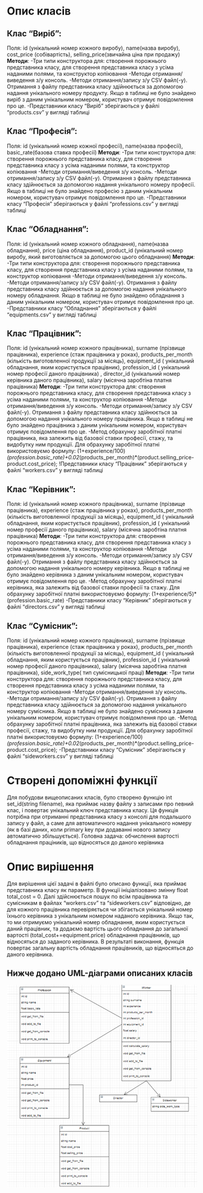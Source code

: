 # Опис класів

## Клас “Виріб”:
Поля: id (унікальний номер кожного виробу), name(назва виробу), cost_price (собівартість), selling_price(звичайна ціна при продажу)
**Методи**:
-Три типи конструктора для: створення порожнього представника класу, для створення представника класу з усіма наданими полями, та конструктор копіювання
-Методи отримання/виведення з/у консоль.
-Методи отримання/запису з/у CSV файл(-у). Отримання з файлу представника класу здійнюється за допомогою надання унікального номеру продукту. Якщо в таблиці не було знайдено виріб з даним унікальним номером, користувач отримує повідомлення про це.
-Представники класу “Виріб” зберігаються у файлі “products.csv” у вигляді таблиці

## Клас “Професія”:
Поля: id (унікальний номер кожної професії), name(назва професії), basic_rate(базова ставка професії)
**Методи**:
-Три типи конструктора для: створення порожнього представника класу, для створення представника класу з усіма наданими полями, та конструктор копіювання
-Методи отримання/виведення з/у консоль.
-Методи отримання/запису з/у CSV файл(-у). Отримання з файлу представника класу здійнюється за допомогою надання унікального номеру професії. Якщо в таблиці не було знайдено професію з даним унікальним номером, користувач отримує повідомлення про це.
-Представники класу “Професія” зберігаються у файлі “professions.csv” у вигляді таблиці

## Клас “Обладнання”:
Поля: id (унікальний номер кожного обладнання), name(назва обладнання), price (ціна обладнання), product_id (унікальний номер виробу, який виготовляється за допомогою цього обладнання)
**Методи**:
-Три типи конструктора для: створення порожнього представника класу, для створення представника класу з усіма наданими полями, та конструктор копіювання
-Методи отримання/виведення з/у консоль.
-Методи отримання/запису з/у CSV файл(-у). Отримання з файлу представника класу здійнюється за допомогою надання унікального номеру обладнання. Якщо в таблиці не було знайдено обладнання з даним унікальним номером, користувач отримує повідомлення про це.
-Представники класу “Обладнання” зберігаються у файлі “equipments.csv” у вигляді таблиці

## Клас “Працівник”:
Поля: id (унікальний номер кожного працівника), surname (прізвище працівника), experience (стаж працівника у роках), products_per_month (кількість виготовленної продукції за місяць), equipment_id ( унікальний обладнання, яким користується працівник), profession_id ( унікальний номер професії даного працівника) , director_id (унікальний номер керівника даного працівника), salary (місячна заробтіна платня працівника)
**Методи**:
-Три типи конструктора для: створення порожнього представника класу, для створення представника класу з усіма наданими полями, та конструктор копіювання
-Методи отримання/виведення з/у консоль.
-Методи отримання/запису з/у CSV файл(-у). Отримання з файлу представника класу здійнюється за допомогою надання унікального номеру працівника. Якщо в таблиці не було знайдено працівника з даним унікальним номером, користувач отримує повідомлення про це.
-Метод обрахунку заробітної платні працівника, яка залежить від базової ставки професії, стажу, та видобутку ним продукції. Для обрахунку заробітної платні використовуємо формулу:
(1+experience/100)*(profession.basic_rate)+0.02*(products_per_month)*(product.selling_price-product.cost_price);
!Представники класу “Працівник” зберігаються у файлі “workers.csv” у вигляді таблиці

## Клас “Керівник”:
Поля: id (унікальний номер кожного працівника), surname (прізвище працівника), experience (стаж працівника у роках), products_per_month (кількість виготовленної продукції за місяць), equipment_id ( унікальний обладнання, яким користується працівник), profession_id ( унікальний номер професії даного працівника), salary (місячна заробтіна платня працівника)
**Методи**:
-Три типи конструктора для: створення порожнього представника класу, для створення представника класу з усіма наданими полями, та конструктор копіювання
-Методи отримання/виведення з/у консоль.
-Методи отримання/запису з/у CSV файл(-у). Отримання з файлу представника класу здійнюється за допомогою надання унікального номеру керівника. Якщо в таблиці не було знайдено керівника з даним унікальним номером, користувач отримує повідомлення про це.
-Метод обрахунку заробітної платні керівника, яка залежить від базової ставки професії та стажу. Для обрахунку заробітної платні використовуємо формулу:
(1+experience/5)*(profession.basic_rate)
-Представники класу “Керівник” зберігаються у файлі “directors.csv” у вигляді таблиці

## Клас “Сумісник”:
Поля: id (унікальний номер кожного працівника), surname (прізвище працівника), experience (стаж працівника у роках), products_per_month (кількість виготовленної продукції за місяць), equipment_id ( унікальний обладнання, яким користується працівник), profession_id ( унікальний номер професії даного працівника), salary (місячна заробтіна платня працівника), side_work_type( тип сумісницької праці)
**Методи**:
-Три типи конструктора для: створення порожнього представника класу, для створення представника класу з усіма наданими полями, та конструктор копіювання
-Методи отримання/виведення з/у консоль.
-Методи отримання/запису з/у CSV файл(-у). Отримання з файлу представника класу здійнюється за допомогою надання унікального номеру сумісника. Якщо в таблиці не було знайдено сумісника з даним унікальним номером, користувач отримує повідомлення про це.
-Метод обрахунку заробітної платні працівника, яка залежить від базової ставки професії, стажу, та видобутку ним продукції. Для обрахунку заробітної платні використовуємо формулу:
(1+experience/100)*(profession.basic_rate)+0.02*(products_per_month)*(product.selling_price-product.cost_price);
-Представники класу “Сумісник” зберігаються у файлі “sideworkers.csv” у вигляді таблиці

# Створені допоміжні функції
Для побудови вищеописаних класів, було створено функцію int set_id(string filename), яка приймає назву файлу з записами про певний клас, і повертає унікальний ключ представника класу. Ця функція потрібна при отриманні представника класу з консолі для подальшого запису у файл, а саме для автоматичного надання унікального номеру (як в базі даних, коли primary key при додаванні нового запису автоматично збільшується).
Головна задача: обчислення вартості обладнання праціників, що відносяться до даного керівника

# Опис вирішення
Для вирішення цієї задачі в файлі було описано функції, яка приймає представника класу як параметр. В функції ініціалізовано змінну float total_cost = 0.  Далі здійснюється пошук по всім працівника та сумісникам в файлах “workers.csv” та “sideworkers.csv” відповідно, де для кожного працівника перевіряється чи збігається унікальний номер їхнього керівника з унікальним номером наданого керівника. Якщо так, то ми отримуємо унікальний номер обладнання, яким користується даний працівник, та додаємо вартість цього обладнання до загальної вартості (total_cost+=equipment.price) обладнання працівників, що відносяться до заданого керівника.
В результаті виконання, функція повертає загальну вартість обладнання працівників, що відносяться до даного керівника.

## Нижче додано UML-діаграми описаних класів
![UML-Diagram](uml-diagrams.png)
 
